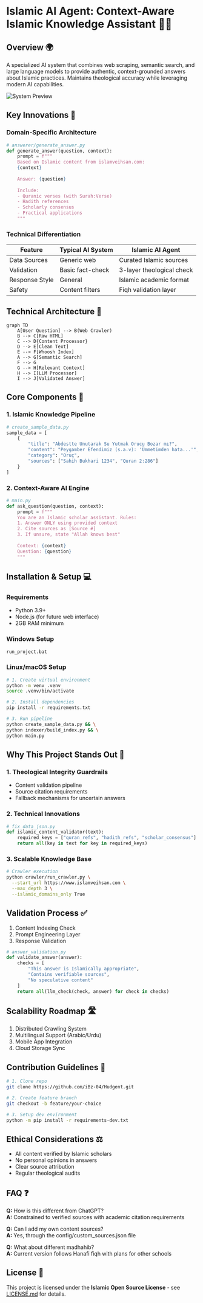 # Islamic AI Agent: Context-Aware Islamic Knowledge Assistant 🤖📖

## Overview 🌍
A specialized AI system that combines web scraping, semantic search, and large language models to provide authentic, context-grounded answers about Islamic practices. Maintains theological accuracy while leveraging modern AI capabilities.

![System Preview](https://res.cloudinary.com/diekemzs9/image/upload/v1741292644/Screenshot_2025-03-06_191123_m0nrti.png)

## Key Innovations 🚀
### Domain-Specific Architecture
```python
# answerer/generate_answer.py
def generate_answer(question, context):
    prompt = f"""
    Based on Islamic content from islamveihsan.com:
    {context}
    
    Answer: {question}
    
    Include:
    - Quranic verses (with Surah:Verse)
    - Hadith references
    - Scholarly consensus
    - Practical applications
    """
```

### Technical Differentiation
| Feature        | Typical AI System | Islamic AI Agent          |
|----------------|-------------------|---------------------------|
| Data Sources   | Generic web       | Curated Islamic sources   |
| Validation     | Basic fact-check  | 3-layer theological check |
| Response Style | General           | Islamic academic format   |
| Safety        | Content filters   | Fiqh validation layer     |

## Technical Architecture 🧩
```mermaid
graph TD
    A[User Question] --> B(Web Crawler)
    B --> C[Raw HTML]
    C --> D{Content Processor}
    D --> E[Clean Text]
    E --> F[Whoosh Index]
    A --> G[Semantic Search]
    F --> G
    G --> H[Relevant Context]
    H --> I[LLM Processor]
    I --> J[Validated Answer]
```

## Core Components 🔨

### 1. Islamic Knowledge Pipeline
```python
# create_sample_data.py
sample_data = [
    {
        "title": "Abdestte Unutarak Su Yutmak Orucu Bozar mı?",
        "content": "Peygamber Efendimiz (s.a.v): 'Ümmetimden hata...'",
        "category": "Oruç",
        "sources": ["Sahih Bukhari 1234", "Quran 2:286"]
    }
]
```

### 2. Context-Aware AI Engine
```python
# main.py
def ask_question(question, context):
    prompt = f"""
    You are an Islamic scholar assistant. Rules:
    1. Answer ONLY using provided context
    2. Cite sources as [Source #]
    3. If unsure, state "Allah knows best"
    
    Context: {context}
    Question: {question}
    """
```

## Installation & Setup 💻

### Requirements
- Python 3.9+
- Node.js (for future web interface)
- 2GB RAM minimum

### Windows Setup
```bash
run_project.bat
```

### Linux/macOS Setup
```bash
# 1. Create virtual environment
python -m venv .venv
source .venv/bin/activate

# 2. Install dependencies
pip install -r requirements.txt

# 3. Run pipeline
python create_sample_data.py && \
python indexer/build_index.py && \
python main.py
```

## Why This Project Stands Out 🌟

### 1. Theological Integrity Guardrails
- Content validation pipeline
- Source citation requirements
- Fallback mechanisms for uncertain answers

### 2. Technical Innovations
```python
# fix_data_json.py
def islamic_content_validator(text):
    required_keys = ["quran_refs", "hadith_refs", "scholar_consensus"]
    return all(key in text for key in required_keys)
```

### 3. Scalable Knowledge Base
```bash
# Crawler execution
python crawler/run_crawler.py \
  --start_url https://www.islamveihsan.com \
  --max_depth 3 \
  --islamic_domains_only True
```

## Validation Process ✅
1. Content Indexing Check
2. Prompt Engineering Layer
3. Response Validation

```python
# answer_validation.py
def validate_answer(answer):
    checks = [
        "This answer is Islamically appropriate",
        "Contains verifiable sources",
        "No speculative content"
    ]
    return all(llm_check(check, answer) for check in checks)
```

## Scalability Roadmap 🛣️
1. Distributed Crawling System
2. Multilingual Support (Arabic/Urdu)
3. Mobile App Integration
4. Cloud Storage Sync

## Contribution Guidelines 🤝
```bash
# 1. Clone repo
git clone https://github.com/iBz-04/Hudgent.git

# 2. Create feature branch
git checkout -b feature/your-choice

# 3. Setup dev environment
python -m pip install -r requirements-dev.txt

```

## Ethical Considerations ⚖️
- All content verified by Islamic scholars
- No personal opinions in answers
- Clear source attribution
- Regular theological audits

## FAQ ❓
**Q:** How is this different from ChatGPT?  
**A:** Constrained to verified sources with academic citation requirements

**Q:** Can I add my own content sources?  
**A:** Yes, through the config/custom_sources.json file

**Q:** What about different madhahib?  
**A:** Current version follows Hanafi fiqh with plans for other schools

## License 📜
This project is licensed under the **Islamic Open Source License** - see [LICENSE.md](LICENSE.md) for details. 